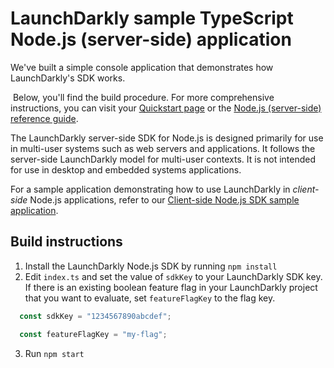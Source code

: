 # LaunchDarkly sample TypeScript Node.js (server-side) application

We've built a simple console application that demonstrates how LaunchDarkly's SDK works.

 Below, you'll find the build procedure. For more comprehensive instructions, you can visit your [Quickstart page](https://app.launchdarkly.com/quickstart#/) or the [Node.js (server-side) reference guide](https://docs.launchdarkly.com/sdk/server-side/node-js).

The LaunchDarkly server-side SDK for Node.js is designed primarily for use in multi-user systems such as web servers and applications. It follows the server-side LaunchDarkly model for multi-user contexts. It is not intended for use in desktop and embedded systems applications.

For a sample application demonstrating how to use LaunchDarkly in *client-side* Node.js applications, refer to our [Client-side Node.js SDK sample application](https://github.com/launchdarkly/hello-node-client).

## Build instructions

1. Install the LaunchDarkly Node.js SDK by running `npm install`
2. Edit `index.ts` and set the value of `sdkKey` to your LaunchDarkly SDK key. If there is an existing boolean feature flag in your LaunchDarkly project that you want to evaluate, set `featureFlagKey` to the flag key.

```js
  const sdkKey = "1234567890abcdef";

  const featureFlagKey = "my-flag";
```

3. Run `npm start`
